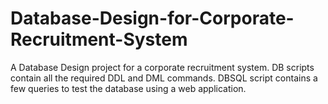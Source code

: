 # Database-Design-for-Corporate-Recruitment-System
A Database Design project for a corporate recruitment system. DB scripts contain all the required DDL and DML commands. DBSQL script contains a few queries to test the database using a web application.
